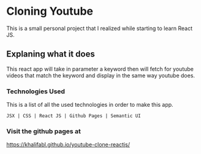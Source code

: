 # Cloning Youtube

This is a small personal project that I realized while starting to learn React JS. 

## Explaning what it does

This react app will take in parameter a keyword then will fetch for youtube videos that match the keyword and display in the same way youtube does.

### Technologies Used

This is a list of all the used technologies in order to make this app.
```
JSX | CSS | React JS | Github Pages | Semantic UI
```
### Visit the github pages at
https://khalifabl.github.io/youtube-clone-reactjs/

